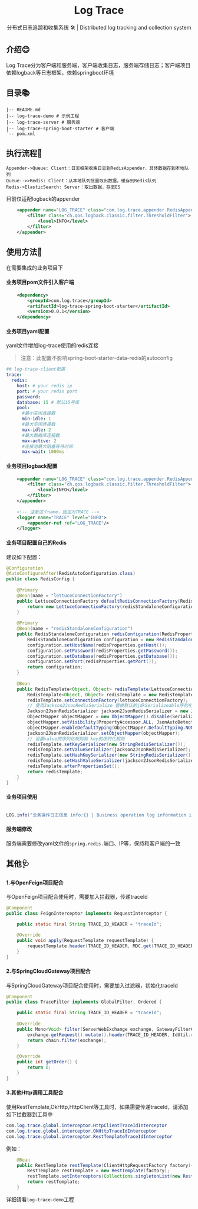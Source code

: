 <div align="center"><h1 styles="text-align: center;">Log Trace</h1></div>

<p align="center">分布式日志追踪和收集系统 🛠 | Distributed log tracking and collection system </p>

## 介绍😊

Log Trace分为客户端和服务端，客户端收集日志，服务端存储日志；客户端项目依赖logback等日志框架，依赖springboot环境

## 目录📚

```shell
|-- README.md
|-- log-trace-demo # 示例工程
|-- log-trace-server # 服务端
|-- log-trace-spring-boot-starter # 客户端
`-- pom.xml

```


## 执行流程🎡

```sequence
Appender->Queue: Client：日志框架收集日志到RedisAppender，具体数据存到本地队列
Queue-->>Redis: Client：从本地队列批量取出数据，缓存到Redis队列
Redis->ElasticSearch: Server：取出数据，存至ES
```



目前仅适配logback的appender

```xml
    <appender name="LOG_TRACE" class="com.log.trace.appender.RedisAppender">
        <filter class="ch.qos.logback.classic.filter.ThresholdFilter">
            <level>INFO</level>
        </filter>
    </appender>
```


## 使用方法📖

在需要集成的业务项目下

#### 业务项目pom文件引入客户端
```xml
    <dependency>
        <groupId>com.log.trace</groupId>
        <artifactId>log-trace-spring-boot-starter</artifactId>
        <version>0.0.1</version>
    </dependency>
```

#### 业务项目yaml配置

yaml文件增加log-trace使用的redis连接
>注意：此配置不影响spring-boot-starter-data-redis的autoconfig

```yaml
## log-trace-client配置
trace:
  redis:
    host: # your redis ip
    port: # your redis port
    password:
    database: 15 # 默认15号库
    pool:
      #最小空闲连接数
      min-idle: 1
      #最大空闲连接数
      max-idle: 2
      #最大数据库连接数
      max-active: 2
      #连接池最大阻塞等待时间
      max-wait: 1000ms

```

#### 业务项目logback配置
```xml
    <appender name="LOG_TRACE" class="com.log.trace.appender.RedisAppender">
        <filter class="ch.qos.logback.classic.filter.ThresholdFilter">
            <level>INFO</level>
        </filter>
    </appender>
        
    <!-- 注意这个name，固定为TRACE -->
    <logger name="TRACE" level="INFO">
        <appender-ref ref="LOG_TRACE"/>
    </logger>
```

#### 业务项目配置自己的Redis

建议如下配置：
```java
@Configuration
@AutoConfigureAfter(RedisAutoConfiguration.class)
public class RedisConfig {
    
    @Primary
    @Bean(name = "lettuceConnectionFactory")
    public LettuceConnectionFactory defaultRedisConnectionFactory(RedisStandaloneConfiguration redisStandaloneConfiguration) {
        return new LettuceConnectionFactory(redisStandaloneConfiguration);
    }
    
    @Primary
    @Bean(name = "redisStandaloneConfiguration")
    public RedisStandaloneConfiguration redisConfiguration(RedisProperties redisProperties){
        RedisStandaloneConfiguration configuration = new RedisStandaloneConfiguration();
        configuration.setHostName(redisProperties.getHost());
        configuration.setPassword(redisProperties.getPassword());
        configuration.setDatabase(redisProperties.getDatabase());
        configuration.setPort(redisProperties.getPort());
        return configuration;
    }
    
    @Bean
    public RedisTemplate<Object, Object> redisTemplate(LettuceConnectionFactory lettuceConnectionFactory){
        RedisTemplate<Object, Object> redisTemplate = new RedisTemplate<>();
        redisTemplate.setConnectionFactory(lettuceConnectionFactory);
        // 使用Jackson2JsonRedisSerialize 替换默认的jdkSerializeable序列化
        Jackson2JsonRedisSerializer jackson2JsonRedisSerializer = new Jackson2JsonRedisSerializer(Object.class);
        ObjectMapper objectMapper = new ObjectMapper().disable(SerializationFeature.FAIL_ON_EMPTY_BEANS);
        objectMapper.setVisibility(PropertyAccessor.ALL, JsonAutoDetect.Visibility.ANY);
        objectMapper.enableDefaultTyping(ObjectMapper.DefaultTyping.NON_FINAL);
        jackson2JsonRedisSerializer.setObjectMapper(objectMapper);
        // 设置value的序列化规则和 key的序列化规则
        redisTemplate.setKeySerializer(new StringRedisSerializer());
        redisTemplate.setValueSerializer(jackson2JsonRedisSerializer);
        redisTemplate.setHashKeySerializer(new StringRedisSerializer());
        redisTemplate.setHashValueSerializer(jackson2JsonRedisSerializer);
        redisTemplate.afterPropertiesSet();
        return redisTemplate;
    }
}

```

#### 业务项目使用
```java

LOG.info("业务操作日志信息 info:{} | Business operation log information info:{}",dateTimeStr,dateTimeStr);

```


#### 服务端修改
服务端需要修改yaml文件的`spring.redis.`端口、IP等，保持和客户端的一致

## 其他🩺

#### 1.与OpenFeign项目配合

与OpenFeign项目配合使用时，需要加入拦截器，传递traceId
```java
@Component
public class FeignInterceptor implements RequestInterceptor {

    public static final String TRACE_ID_HEADER = "traceId";

    @Override
    public void apply(RequestTemplate requestTemplate) {
        requestTemplate.header(TRACE_ID_HEADER, MDC.get(TRACE_ID_HEADER));
    }
}

```

#### 2.与SpringCloudGateway项目配合

与SpringCloudGateway项目配合使用时，需要加入过滤器，初始化traceId
```java
@Component
public class TraceFilter implements GlobalFilter, Ordered {

    public static final String TRACE_ID_HEADER = "traceId";
    
    @Override
    public Mono<Void> filter(ServerWebExchange exchange, GatewayFilterChain chain) {
        exchange.getRequest().mutate().header(TRACE_ID_HEADER, IdUtil.randomUUID()).build();
        return chain.filter(exchange);
    }

    @Override
    public int getOrder() {
        return 0;
    }
}

```

#### 3.其他Http调用工具配合

使用RestTemplate,OkHttp,HttpClient等工具时，如果需要传递traceId，请添加如下拦截器到工具中
```java
com.log.trace.global.interceptor.HttpClientTraceIdInterceptor
com.log.trace.global.interceptor.OkHttpTraceIdInterceptor
com.log.trace.global.interceptor.RestTemplateTraceIdInterceptor
```

例如：
```java
    @Bean
    public RestTemplate restTemplate(ClientHttpRequestFactory factory){
        RestTemplate restTemplate = new RestTemplate(factory);
        restTemplate.setInterceptors(Collections.singletonList(new RestTemplateTraceIdInterceptor()));
        return restTemplate;
    }
```


详细请看`log-trace-demo`工程

